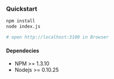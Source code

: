 ### Quickstart

```bash
npm install
node index.js

# open http://localhost:3100 in Browser
```

#### Dependecies

- NPM >= 1.3.10
- Nodejs >= 0.10.25
